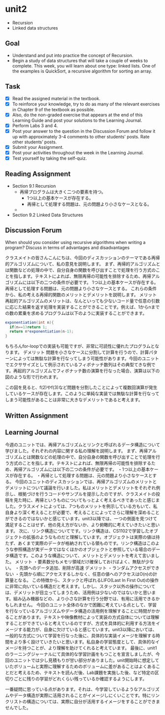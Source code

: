 # unit2

- Recursion
- Linked data structures

## Goal

- Understand and put into practice the concept of Recursion.
- Begin a study of data structures that will take a couple of weeks to complete. This week, you will learn about one type: linked lists. One of the examples is QuickSort, a recursive algorithm for sorting an array.

## Task

- [x] Read the assigned material in the textbook.
- [x] To reinforce your knowledge, try to do as many of the relevant exercises in Chapter 9 of the textbook as possible.
- [x] Also, do the non-graded exercise that appears at the end of this Learning Guide and post your solutions to the Learning Journal.
- [x] Perform Labs 3 and 4.
- [x] Post your answer to the question in the Discussion Forum and follow it up with approximately 3-4 comments to other students' posts. Rate other students’ posts.
- [x] Submit your Assignment.
- [x] Post your activities throughout the week in the Learning Journal.
- [x] Test yourself by taking the self-quiz.

## Reading Assignment

- Section 9.1 Recursion
  - 再帰プログラムは大きく二つの要素を持つ。
    - 1つ以上の基本ケースが存在する。
    - 再帰として処理する問題は、元の問題より小さなケースとなる。
  -
- Section 9.2 Linked Data Structures

## Discussion Forum

When should you consider using recursive algorithms when writing a program?
Discuss in terms of advantages and disadvantages

クラスメイトの皆さんこんにちは、今回のディスカッションのテーマである再帰的アルゴリズムについて、私の意見を説明します。
まず、再帰的アルゴリズムとは関数などの処理の中で、自分自身の関数を呼び出すことで処理を行う方式のことを指します。テキストによれば、無限再帰の可能性を排除するため、再帰アルゴリズムには以下の二つの条件が必要です。
1つ以上の基本ケースが存在する。
再帰として処理する問題は、元の問題より小さなケースとする。
これらの条件から、私の考える再帰的関数のメリットとデメリットを説明します。
メリット
再起的アルゴリズムのメリットは、なんといっても少ないコード量で任意の引数に応じた結果を返す処理を実装することができることです。例えば、1からnまでの数の累乗を求めるプログラムは以下のように実装することができます。

```java
exponentiation(int n){
  if(n==1)return 1;
  return n*exponentiation(n-1);
}
```

もちろんfor-loopでの実装も可能ですが、非常に可読性に優れたプログラムとなります。
デメリット
問題を小さなケースに分割して計算を行うので、計算パターンによっては無駄な計算を行なってしまう可能性があります。今回のユニットでエクササイズとして例示されているフィボナッチ数列はその典型てきな例です。再起的アルゴリズムでフィボナッチ数の演算を行なった場合、演算は以下の図のような形で行われます。

この図を見ると、f(2)やf(3)など問題を分割したことによって複数回演算が発生しているケースが存在します。このように単純な実装では無駄な計算を行なってしまう可能性があることは非常に大きなデメリットであると考えます。

## Written Assignment

## Learning Journal

今週のユニットでは、再帰アルゴリズムとリンクと呼ばれるデータ構造について学びました。それぞれの内容に関する私の理解を説明します。
まず、再帰アルゴリズムとは関数などの処理の中で、自分自身の関数を呼び出すことで処理を行う方式のことを指します。テキストによれば、無限再帰の可能性を排除するため、再帰アルゴリズムには以下の二つの条件が必要です。
・1つ以上の基本ケースが存在する。
・再帰として処理する問題は、元の問題より小さなケースとする。
今回のユニットのディスカッションでは、再帰アルゴリズムのメリットとデメリットについて議論を行いました。私はメリットとデメリットをそれぞれ例示し、根拠づけを行うコードやサンプルを提示したのですが、クラスメイトの投稿を見た時に、再帰というものについてもっとよく考えるべきであったと感じました。クラスメイトによっては、7つものメリットを例示している方もいて、私自身より深く考えることが必要で、考えることによってさらに理解を深めることができるのではないかと感じています。unit3以降では、一つの側面を見つけて満足することはせず、他の見え方がないか、より俯瞰的に考えていきたいと思います。
次に、リンク構造についてです。リンク構造は、CS1102で学習したオブジェクトの拡張のようなものだと理解しています。オブジェクトは実際の値は持たず、あくまで実際のデータが格納されている領ものです。リンク構造はこのような参照構造が実データではなくほかのオブジェクトと参照している場合のデータ構造です。このような構造について、メリットとデメリットを考えて言いました。
メリット
・要素数分もメモリ領域だけ確保しておけばよく、無駄が少ない。
・先頭へのデータ追加、削除が高速
デメリット
・ランダムアクセスができない
・先頭から順にアクセスするしかなく、任意の値へのアクセスはO(n)の計算量となる。
この特徴から、スタックと呼ばれるLIFO(Last In First Out)の操作に非常に向いている構造だと考えます。しかし、スタック以外の操作については、デメリットが目立ってしまうため、活用例は少ないのではないかと思います。組み込み機器などの、より小さな計算を行う分野では、有用に活用できるかもしれません。
今回のユニット全体のなかで困難に考えている点として、学習を行なっているアルゴリズムやデータ構造の活用例を理解することに時間がかかることがあります。テキストや映像教材によって実装の方式自体については理解することができていると考えているのですが、方式を具体的に利用する方法をイメージする能力が、自身に欠けていると感じています。unit3以降においては、一般的な方式について学習を行なった後に、具体的な実装イメージを理解する時間をより多く設けていきたいと思います。私自身の学習態度として、具体的なイメージを持つことが、より理解を助けてくれると考えています。
最後に、unit1のラーニングジャーナルにて具体的な学習計画をもつことを宣言しましたが、今回のユニットでは少し見積もりが甘い部分がありました。unit開始時に想定していたボリュームと実際に理解するためのボリュームに差があることはよくあることだと考えるため、テキストを読んだ後、Lab課題を実施した後、など特定の区切りごとに残りの学習がどれくらい残っているか確認するようにします。

一番疑問に思っている点があります。それは、今学習しているようなアルゴリズムやデータ構造が実際に活用されることがイメージしにくいことです。特にリンクリストの構造については、実際に自分が活用するイメージをすることができませんでした。
